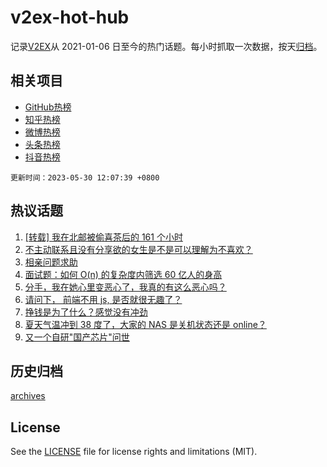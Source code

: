 # v2ex-hot-hub

 记录[V2EX](https://www.v2ex.com/)从 2021-01-06 日至今的热门话题。每小时抓取一次数据，按天[归档](archives)。
 
 ## 相关项目

- [GitHub热榜](https://github.com/snaildev/github-hot-hub)
- [知乎热榜](https://github.com/snaildev/zhihu-hot-hub)
- [微博热榜](https://github.com/snaildev/weibo-hot-hub)
- [头条热榜](https://github.com/snaildev/toutiao-hot-hub)
- [抖音热榜](https://github.com/snaildev/douyin-hot-hub)


 `更新时间：2023-05-30 12:07:39 +0800`

## 热议话题

1. [[转载] 我在北邮被偷喜茶后的 161 个小时](https://www.v2ex.com/t/943867)
1. [不主动联系且没有分享欲的女生是不是可以理解为不喜欢？](https://www.v2ex.com/t/943947)
1. [相亲问题求助](https://www.v2ex.com/t/944061)
1. [面试题：如何 O(n) 的复杂度内筛选 60 亿人的身高](https://www.v2ex.com/t/943925)
1. [分手，我在她心里变恶心了，我真的有这么恶心吗？](https://www.v2ex.com/t/944054)
1. [请问下， 前端不用 js, 是否就很无趣了？](https://www.v2ex.com/t/943903)
1. [挣钱是为了什么？感觉没有冲劲](https://www.v2ex.com/t/944086)
1. [夏天气温冲到 38 度了，大家的 NAS 是关机状态还是 online？](https://www.v2ex.com/t/943864)
1. [又一个自研"国产芯片"问世](https://www.v2ex.com/t/944078)

## 历史归档

[archives](archives)

## License

See the [LICENSE](LICENSE) file for license rights and limitations (MIT).

